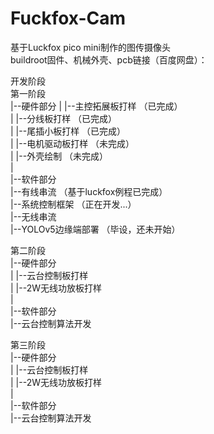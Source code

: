 # Fuckfox-Cam
基于Luckfox pico mini制作的图传摄像头  
buildroot固件、机械外壳、pcb链接（百度网盘）：  

开发阶段  
第一阶段  
|--硬件部分
|  |--主控拓展板打样   （已完成）  
|  |--分线板打样       （已完成）  
|  |--尾插小板打样     （已完成）  
|  |--电机驱动板打样   （未完成）  
|  |--外壳绘制         （未完成）  
|  
|--软件部分  
   |--有线串流         （基于luckfox例程已完成）  
   |--系统控制框架     （正在开发...）  
   |--无线串流  
   |--YOLOv5边缘端部署 （毕设，还未开始）  

第二阶段  
|--硬件部分  
|  |--云台控制板打样  
|  |--2W无线功放板打样  
|  
|--软件部分   
   |--云台控制算法开发     
  
第三阶段  
|--硬件部分  
|  |--云台控制板打样  
|  |--2W无线功放板打样  
|  
|--软件部分  
   |--云台控制算法开发     

